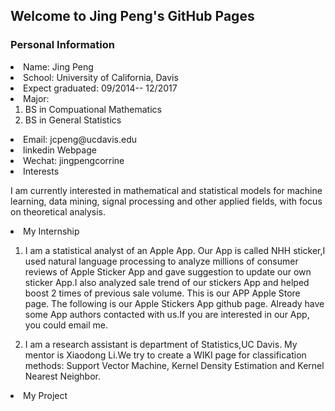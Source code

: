 ## Welcome to Jing Peng's GitHub Pages

<h3><p class = "red"> Personal Information </p></h3>
<li> Name: Jing Peng</li>
<li> School: University of California, Davis</li>
<li>Expect graduated: 09/2014-- 12/2017 </li>
<li> Major:
<ol>
<li> BS in Compuational Mathematics </li>
<li> BS in General Statistics </li>
</ol>
</li>
<li> Email: jcpeng@ucdavis.edu </li>
<li> <a herf="https://www.linkedin.com/in/jing-peng-082a89121"> linkedin Webpage</a></li> 
<li> Wechat: jingpengcorrine </li>
<li> Interests </li>
<p>
I am currently interested in mathematical and statistical models for machine learning, data mining, signal processing and other applied fields, with focus on theoretical analysis.
</p>

<li> My Internship </li>
<ol>
<li><p>
I am a statistical analyst of an Apple App. Our App is called NHH sticker,I used natural language processing to analyze millions of consumer reviews of Apple Sticker App and gave suggestion to update our own sticker App.I also analyzed sale trend of our stickers App and helped boost 2 times of previous sale volume. This is our <a herf="https://itunes.apple.com/cn/app/nhh-stickers/id1161646735?l=en&mt=8"> APP Apple Store page</a>.  The following is our <a herf="https://github.com/TintPoint/StickerDatabase"> Apple Stickers App github page</a>. Already have some App authors contacted with us.If you are interested in our App, you could email me.
</p></li>

<li><p>
I am a research assistant is department of Statistics,UC Davis. My mentor is <a herf="http://www.stat.ucdavis.edu/~xdgli/"> Xiaodong Li</a>.We try to create a WIKI page for classification methods: Support Vector Machine, Kernel Density
Estimation and Kernel Nearest Neighbor.
</p></li>

</ol>
<li> My Project </li>



